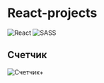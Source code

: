 # React-projects
![React](https://img.shields.io/badge/react-%2320232a.svg?style=for-the-badge&logo=react&logoColor=%2361DAFB)
![SASS](https://img.shields.io/badge/SASS-hotpink.svg?style=for-the-badge&logo=SASS&logoColor=white)
## Счетчик
![Счетчик+](https://i.imgur.com/u1JrrHp.gif "Счетчик")
